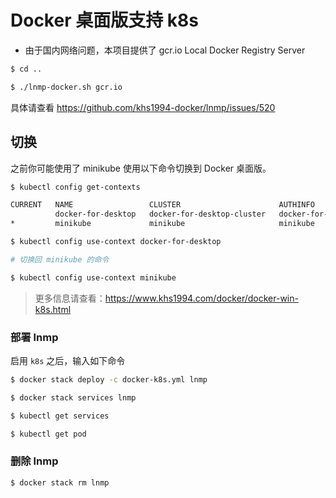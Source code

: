 # Docker 桌面版支持 k8s

* 由于国内网络问题，本项目提供了 gcr.io Local Docker Registry Server

```bash
$ cd ..

$ ./lnmp-docker.sh gcr.io
```

具体请查看 https://github.com/khs1994-docker/lnmp/issues/520

## 切换

之前你可能使用了 minikube 使用以下命令切换到 Docker 桌面版。

```bash
$ kubectl config get-contexts

CURRENT   NAME                 CLUSTER                      AUTHINFO             NAMESPACE
          docker-for-desktop   docker-for-desktop-cluster   docker-for-desktop
*         minikube             minikube                     minikube

$ kubectl config use-context docker-for-desktop

# 切换回 minikube 的命令

$ kubectl config use-context minikube
```

>更多信息请查看：https://www.khs1994.com/docker/docker-win-k8s.html

### 部署 lnmp

启用 `k8s` 之后，输入如下命令

```bash
$ docker stack deploy -c docker-k8s.yml lnmp

$ docker stack services lnmp

$ kubectl get services

$ kubectl get pod
```

### 删除 lnmp

```bash
$ docker stack rm lnmp
```
